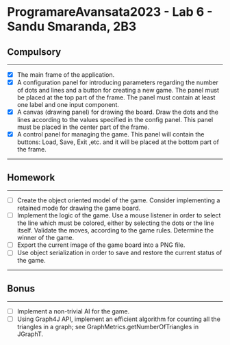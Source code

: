 # ProgramareAvansata2023 - Lab 6 - Sandu Smaranda, 2B3

## Compulsory

--------

- [x] The main frame of the application.
- [x] A configuration panel for introducing parameters regarding the number of dots and lines and a button for creating a new game. The panel must be placed at the top part of the frame. The panel must contain at least one label and one input component.
- [x] A canvas (drawing panel) for drawing the board. Draw the dots and the lines according to the values specified in the config panel. This panel must be placed in the center part of the frame.
- [x] A control panel for managing the game. This panel will contain the buttons: Load, Save, Exit ,etc. and it will be placed at the bottom part of the frame.
----------

## Homework

----------

- [ ] Create the object oriented model of the game. Consider implementing a retained mode for drawing the game board.
- [ ]  Implement the logic of the game. Use a mouse listener in order to select the line which must be colored, either by selecting the dots or the line itself. Validate the moves, according to the game rules. Determine the winner of the game.
- [ ]  Export the current image of the game board into a PNG file.
- [ ]  Use object serialization in order to save and restore the current status of the game.

----------

## Bonus

---------

- [ ] Implement a non-trivial AI for the game.
- [ ] Using Graph4J API, implement an efficient algorithm for counting all the triangles in a graph; see GraphMetrics.getNumberOfTriangles in JGraphT.
